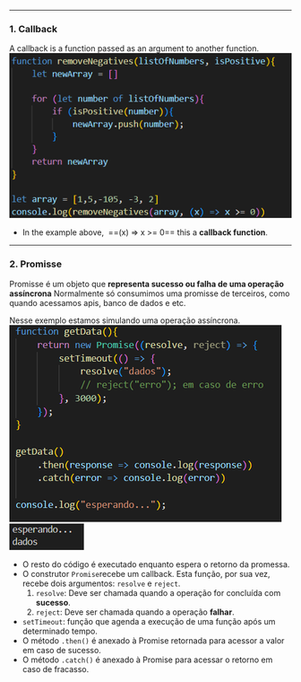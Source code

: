 
---
### **1. Callback**
A callback is a function passed as an argument to another function.
![Pasted image 20250609150854](../../attachments/Pasted%20image%2020250609150854.png)
- In the example above,  ==(x) => x >= 0== this a **callback function**.

---
### **2. Promisse**
Promisse é um objeto que **representa sucesso ou falha de uma operação assíncrona** Normalmente só consumimos uma promisse de terceiros, como quando acessamos apis, banco de dados e etc.

Nesse exemplo estamos simulando uma operação assíncrona.
![450](../../attachments/Pasted%20image%2020250609155006.png)
![Pasted image 20250609155023](../../attachments/Pasted%20image%2020250609155023.png)
- O resto do código é executado enquanto espera o retorno da promessa.
- O construtor `Promise`recebe um callback. Esta função, por sua vez, recebe dois argumentos: `resolve` e `reject`.
	1. `resolve`: Deve ser chamada quando a operação for concluída com **sucesso**. 
	2. `reject`: Deve ser chamada quando a operação **falhar**. 
- `setTimeout`:  função que agenda a execução de uma função após um determinado tempo.
- O método `.then()` é anexado à Promise retornada para acessor a valor em caso de sucesso.
- O método `.catch()` é anexado à Promise para acessar o retorno em caso de fracasso.

